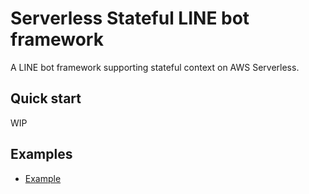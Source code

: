 # Serverless Stateful LINE bot framework

A LINE bot framework supporting stateful context on AWS Serverless.

## Quick start

WIP

## Examples

- [Example](example)
